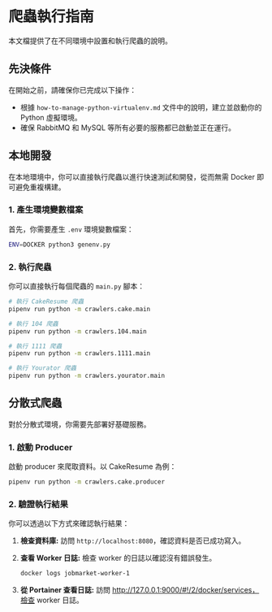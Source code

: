 # 爬蟲執行指南

本文檔提供了在不同環境中設置和執行爬蟲的說明。

## 先決條件

在開始之前，請確保你已完成以下操作：

- 根據 `how-to-manage-python-virtualenv.md` 文件中的說明，建立並啟動你的 Python 虛擬環境。
- 確保 RabbitMQ 和 MySQL 等所有必要的服務都已啟動並正在運行。

## 本地開發

在本地環境中，你可以直接執行爬蟲以進行快速測試和開發，從而無需 Docker 即可避免重複構建。

### 1. 產生環境變數檔案

首先，你需要產生 `.env` 環境變數檔案：

```bash
ENV=DOCKER python3 genenv.py
```

### 2. 執行爬蟲

你可以直接執行每個爬蟲的 `main.py` 腳本：

```bash
# 執行 CakeResume 爬蟲
pipenv run python -m crawlers.cake.main

# 執行 104 爬蟲
pipenv run python -m crawlers.104.main

# 執行 1111 爬蟲
pipenv run python -m crawlers.1111.main

# 執行 Yourator 爬蟲
pipenv run python -m crawlers.yourator.main
```

## 分散式爬蟲

對於分散式環境，你需要先部署好基礎服務。

### 1. 啟動 Producer

啟動 producer 來爬取資料。以 CakeResume 為例：

```bash
pipenv run python -m crawlers.cake.producer
```

### 2. 驗證執行結果

你可以透過以下方式來確認執行結果：

1.  **檢查資料庫:** 訪問 `http://localhost:8080`，確認資料是否已成功寫入。
2.  **查看 Worker 日誌:** 檢查 worker 的日誌以確認沒有錯誤發生。

    ```bash
    docker logs jobmarket-worker-1
    ```
3.  **從 Portainer 查看日誌:** 訪問 http://127.0.0.1:9000/#!/2/docker/services，檢查 worker 日誌。